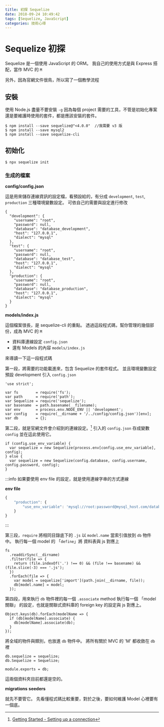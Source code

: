 ```yaml
---
title: 初探 Sequelize
date: 2018-09-24 10:49:42
tags: [Sequelize, JavaScript]
categories: 技術心得
---
```

# Sequelize 初探

Sequelize 是一個使用 JavaScript 的 ORM。
我自己的使用方式是與 Express 搭配，當作 MVC 的 `M`

另外，因為官網文件很鳥，所以寫了一個教學流程

## 安裝

使用 Node.js 盡量不要安裝 `-g` 因為每個 project 需要的工具，不管是初始化專案還是要維護時使用的套件，都是應該安裝的套件。

```shell
$ npm install --save sequelize@"<4.0.0"  //我需要 v3 版
$ npm install --save mysql2
$ npm install --save sequelize-cli
```

## 初始化

```shell
$ npx sequelize init
```

### 生成的檔案

**config/config.json**

這是用來儲存連線資訊的設定檔，看預設給的，有分成 `development`, `test`, `production` 三種環境變數設定。
可依自己的需要與設定進行修改

```
{
  "development": {
    "username": "root",
    "password": null,
    "database": "database_development",
    "host": "127.0.0.1",
    "dialect": "mysql"
  },
  "test": {
    "username": "root",
    "password": null,
    "database": "database_test",
    "host": "127.0.0.1",
    "dialect": "mysql"
  },
  "production": {
    "username": "root",
    "password": null,
    "database": "database_production",
    "host": "127.0.0.1",
    "dialect": "mysql"
  }
}
```

**models/index.js**

這個檔案很長，是 sequelize-cli 的重點。
透過這段程式碼，幫你管理的幾個部份，成為 MVC 的 `M`
- 資料庫連線設定 `config.json`
- 還有 Models 的內容 `models/index.js`

來導讀一下這一段程式碼

第一段，將需要的功能載進來，包含 Sequelize 的套件程式。
並且環境變數設定預設 development
引入 `config.json`

```javascript=
'use strict';

var fs        = require('fs');
var path      = require('path');
var Sequelize = require('sequelize');
var basename  = path.basename(__filename);
var env       = process.env.NODE_ENV || 'development';
var config    = require(__dirname + '/../config/config.json')[env];
var db        = {};
```

第二段，就是官網文件會介紹到的連線設定。[^connenction]
引入的 `config.json` 存成變數 `config` 並在這此使用它。

```javascript=10
if (config.use_env_variable) {
  var sequelize = new Sequelize(process.env[config.use_env_variable], config);
} else {
  var sequelize = new Sequelize(config.database, config.username, config.password, config);
}
```

[^connenction]: [Getting Started - Setting up a connection](https://sequelize.readthedocs.io/en/v3/docs/getting-started/)

:::info
如果要使用 env file 的設定，就是使用連線字串的方式連線

**env file**
```javascript
{
    "production": {
        "use_env_variable": 'mysql://root:password@mysql_host.com/database_name'
    }
}
```
:::

第三段，`require` 將相同目錄底下的 `.js` 以 `model.name` 當索引值放到 `db` 物件中。
執行每一個 model 的 「`define`」將 資料表與 js 對應上

```javascript=15
fs
  .readdirSync(__dirname)
  .filter(file => {
    return (file.indexOf('.') !== 0) && (file !== basename) && (file.slice(-3) === '.js');
  })
  .forEach(file => {
    var model = sequelize['import'](path.join(__dirname, file));
    db[model.name] = model;
  });
```

第四段，用來執行 `db` 物件裡的每一個 `.associate` method
執行每一個 「model 關聯」 的設定，也就是關聯式資料庫的 foreign key 的設定與 js 對應上。

```javascript=24
Object.keys(db).forEach(modelName => {
  if (db[modelName].associate) {
    db[modelName].associate(db);
  }
});
```

將全域的物件與類別，也放進 `db` 物件中。
將所有關於 MVC 的 'M' 都收斂在 `db` 裡

```
db.sequelize = sequelize;
db.Sequelize = Sequelize;

module.exports = db;
```

這兩個資料夾目前都還是空的。

**migrations**
**seeders**

就先不要管它。
先看懂程式碼比較重要，對於之後，要如何維護 Model 心裡要有一個底。
